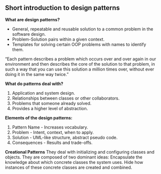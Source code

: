 Short introduction to design patterns
-------------------------------------

**What are design patterns?**
- General, repeatable and reusable solution to a common problem in the software design.
- Problem-Solution pairs within a given context.
- Templates for solving certain OOP problems with names to identify them.

“Each pattern describes a problem which occurs over and over again in our environment and then describes the core of the solution to that problem, in such a way that you can use this solution a million times over, without ever doing it in the same way twice.”

**What do patterns deal with?**

 1. Application and system design. 
 2. Relationships between classes or other collaborators. 
 3. Problems that someone already solved. 
 4. Provides a higher level of abstraction.

**Elements of the design patterns:**

 1. Pattern Name - Increases vocabulary. 
 2. Problem - Intent, context, when to apply. 
 3. Solution - UML-like structure, abstract pseudo code. 
 4. Consequences - Results and trade-offs.

**Creational Patterns** 
They deal with initializing and configuring classes and objects. They are composed of two dominant ideas:
Encapsulate the knowledge about which concrete classes the system uses.
Hide how instances of these concrete classes are created and combined.
